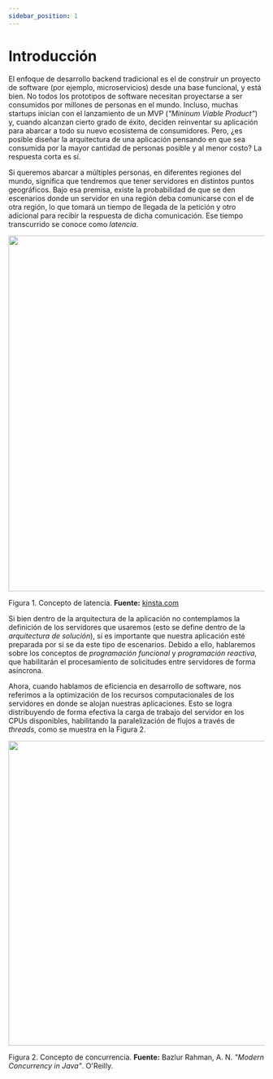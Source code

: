 ```yaml
---
sidebar_position: 1
---
```


# Introducción

El enfoque de desarrollo backend tradicional es el de construir un proyecto de software (por ejemplo, microservicios) desde una base funcional, y está bien. No todos los prototipos de software necesitan proyectarse a ser consumidos por millones de personas en el mundo. Incluso, muchas startups inician con el lanzamiento de un MVP (_"Mininum Viable Product"_) y, cuando alcanzan cierto grado de éxito, deciden reinventar su aplicación para abarcar a todo su nuevo ecosistema de consumidores. Pero, ¿es posible diseñar la arquitectura de una aplicación pensando en que sea consumida por la mayor cantidad de personas posible y al menor costo? La respuesta corta es sí.

Si queremos abarcar a múltiples personas, en diferentes regiones del mundo, significa que tendremos que tener servidores en distintos puntos geográficos. Bajo esa premisa, existe la probabilidad de que se den escenarios donde un servidor en una región deba comunicarse con el de otra región, lo que tomará un tiempo de llegada de la petición y otro adicional para recibir la respuesta de dicha comunicación. Ese tiempo transcurrido se conoce como _latencia_.

<img src="../../img/concurrencia_paralelismo/intro/latencia.png" width="700px" />

Figura 1. Concepto de latencia. __Fuente:__ [kinsta.com](https://kinsta.com/blog/network-latency/)

Si bien dentro de la arquitectura de la aplicación no contemplamos la definición de los servidores que usaremos (esto se define dentro de la _arquitectura de solución_), sí es importante que nuestra aplicación esté preparada por si se da este tipo de escenarios. Debido a ello, hablaremos sobre los conceptos de _programación funcional_ y _programación reactiva_, que habilitarán el procesamiento de solicitudes entre servidores de forma asíncrona.

Ahora, cuando hablamos de eficiencia en desarrollo de software, nos referimos a la optimización de los recursos computacionales de los servidores en donde se alojan nuestras aplicaciones. Esto se logra distribuyendo de forma efectiva la carga de trabajo del servidor en los CPUs disponibles, habilitando la paralelización de flujos a través de _threads_, como se muestra en la Figura 2.

<img src="../../img/concurrencia_paralelismo/intro/threads.png" width="600px" />

Figura 2. Concepto de concurrencia. __Fuente:__ Bazlur Rahman, A. N. _"Modern Concurrency in Java"_. O'Reilly.

